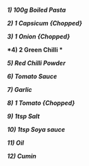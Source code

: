 __*1)  100g Boiled Pasta*__

__*2)  1 Capsicum {Chopped}*__

__*3)  1 Onion {Chopped}*__

__*4)  2 Green Chilli *__

__*5)  Red Chilli Powder*__

__*6)  Tomato Sauce*__


__*7)  Garlic*__

__*8)  1 Tomato {Chopped}*__

__*9)  1tsp Salt*__

__*10) 1tsp Soya sauce*__

__*11) Oil*__

__*12) Cumin*__